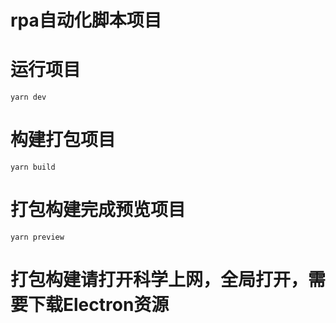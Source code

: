 # rpa自动化脚本项目
# 运行项目
```
yarn dev
```
# 构建打包项目
```
yarn build
```
# 打包构建完成预览项目
```
yarn preview
```
# 打包构建请打开科学上网，全局打开，需要下载Electron资源
